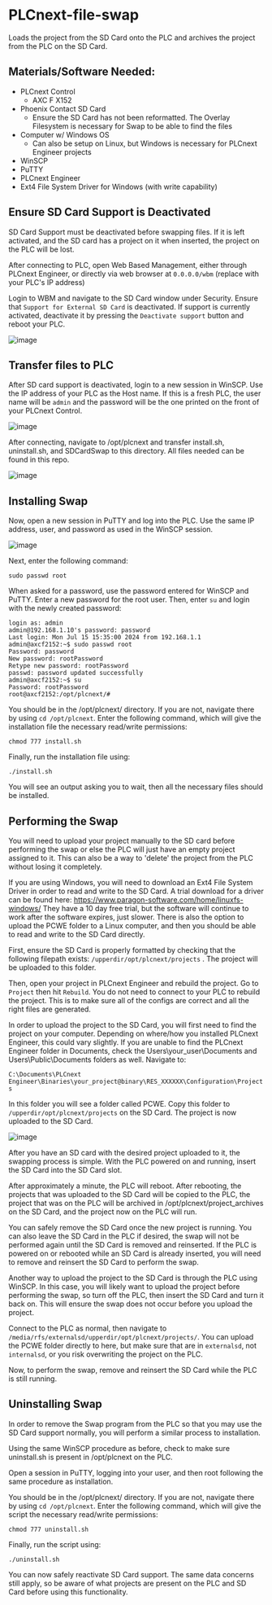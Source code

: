 # PLCnext-file-swap
Loads the project from the SD Card onto the PLC and archives the project from the PLC on the SD Card.

<h2> Materials/Software Needed: </h2>

* PLCnext Control
    * AXC F X152
* Phoenix Contact SD Card
    * Ensure the SD Card has not been reformatted. The Overlay Filesystem is necessary for Swap to be able to find the files
* Computer w/ Windows OS
    * Can also be setup on Linux, but Windows is necessary for PLCnext Engineer projects
* WinSCP
* PuTTY
* PLCnext Engineer
* Ext4 File System Driver for Windows (with write capability)

<h2> Ensure SD Card Support is Deactivated </h2>

SD Card Support must be deactivated before swapping files. If it is left activated, and the SD card has a project on it when inserted, the project on the PLC will be lost. 

After connecting to PLC, open Web Based Management, either through PLCnext Engineer, or directly via web browser at `0.0.0.0/wbm` (replace with your PLC's IP address)

Login to WBM and navigate to the SD Card window under Security. Ensure that `Support for External SD Card` is deactivated. If support is currently activated, deactivate it by pressing the `Deactivate support` button and reboot your PLC.

![image](https://github.com/user-attachments/assets/21671b69-acf0-4a29-b263-6aa7769143c9)

<h2> Transfer files to PLC </h2>

After SD card support is deactivated, login to a new session in WinSCP. Use the IP address of your PLC as the Host name. If this is a fresh PLC, the user name will be `admin` and the password will be the one printed on the front of your PLCnext Control.

![image](https://github.com/user-attachments/assets/d2109d19-b523-492a-afb6-c2f1072121fc)

After connecting, navigate to /opt/plcnext and transfer install.sh, uninstall.sh, and SDCardSwap to this directory. All files needed can be found in this repo.

![image](https://github.com/user-attachments/assets/286c876f-643f-478e-b7d9-0d7ed2e03d84)

<h2> Installing Swap </h2>

Now, open a new session in PuTTY and log into the PLC. Use the same IP address, user, and password as used in the WinSCP session.

![image](https://github.com/user-attachments/assets/82967f32-0015-45bf-8253-ea8998067dca)

Next, enter the following command:
```
sudo passwd root
```
When asked for a password, use the password entered for WinSCP and PuTTY. Enter a new password for the root user. Then, enter `su` and login with the newly created password:
```
login as: admin
admin@192.168.1.10's password: password
Last login: Mon Jul 15 15:35:00 2024 from 192.168.1.1
admin@axcf2152:~$ sudo passwd root
Password: password
New password: rootPassword
Retype new password: rootPassword
passwd: password updated successfully
admin@axcf2152:~$ su
Password: rootPassword
root@axcf2152:/opt/plcnext/#
```

You should be in the /opt/plcnext/ directory. If you are not, navigate there by using `cd /opt/plcnext`. Enter the following command, which will give the installation file the necessary read/write permissions:
```
chmod 777 install.sh
```

Finally, run the installation file using:
```
./install.sh
```

You will see an output asking you to wait, then all the necessary files should be installed.

<h2> Performing the Swap </h2>

You will need to upload your project manually to the SD card before performing the swap or else the PLC will just have an empty project assigned to it. This can also be a way to 'delete' the project from the PLC without losing it completely.

If you are using Windows, you will need to download an Ext4 File System Driver in order to read and write to the SD Card. A trial download for a driver can be found here: https://www.paragon-software.com/home/linuxfs-windows/ They have a 10 day free trial, but the software will continue to work after the software expires, just slower. There is also the option to upload the PCWE folder to a Linux computer, and then you should be able to read and write to the SD Card directly.

First, ensure the SD Card is properly formatted by checking that the following filepath exists: `/upperdir/opt/plcnext/projects` . The project will be uploaded to this folder.

Then, open your project in PLCnext Engineer and rebuild the project. Go to `Project` then hit `Rebuild`. You do not need to connect to your PLC to rebuild the project. This is to make sure all of the configs are correct and all the right files are generated. 

In order to upload the project to the SD Card, you will first need to find the project on your computer. Depending on where/how you installed PLCnext Engineer, this could vary slightly. If you are unable to find the PLCnext Engineer folder in Documents, check the Users\your_user\Documents and Users\Public\Documents folders as well. Navigate to:

`C:\Documents\PLCnext Engineer\Binaries\your_project@binary\RES_XXXXXX\Configuration\Projects` 

In this folder you will see a folder called PCWE. Copy this folder to `/upperdir/opt/plcnext/projects` on the SD Card. The project is now uploaded to the SD Card.

![image](https://github.com/user-attachments/assets/d548c1f9-95cf-40b2-9342-b21a42b22573)

After you have an SD card with the desired project uploaded to it, the swapping process is simple. With the PLC powered on and running, insert the SD Card into the SD Card slot. 

After approximately a minute, the PLC will reboot. After rebooting, the projects that was uploaded to the SD Card will be copied to the PLC, the project that was on the PLC will be archived in /opt/plcnext/project_archives on the SD Card, and the project now on the PLC will run. 

You can safely remove the SD Card once the new project is running. You can also leave the SD Card in the PLC if desired, the swap will not be performed again until the SD Card is removed and reinserted. If the PLC is powered on or rebooted while an SD Card is already inserted, you will need to remove and reinsert the SD Card to perform the swap.

Another way to upload the project to the SD Card is through the PLC using WinSCP. In this case, you will likely want to upload the project before performing the swap, so turn off the PLC, then insert the SD Card and turn it back on. This will ensure the swap does not occur before you upload the project.

Connect to the PLC as normal, then navigate to `/media/rfs/externalsd/upperdir/opt/plcnext/projects/`. You can upload the PCWE folder directly to here, but make sure that are in `externalsd`, not `internalsd`, or you risk overwriting the project on the PLC. 

Now, to perform the swap, remove and reinsert the SD Card while the PLC is still running.

<h2> Uninstalling Swap </h2>

In order to remove the Swap program from the PLC so that you may use the SD Card support normally, you will perform a similar process to installation. 

Using the same WinSCP procedure as before, check to make sure uninstall.sh is present in /opt/plcnext on the PLC. 

Open a session in PuTTY, logging into your user, and then root following the same procedure as installation.

You should be in the /opt/plcnext/ directory. If you are not, navigate there by using `cd /opt/plcnext`. Enter the following command, which will give the script the necessary read/write permissions:
```
chmod 777 uninstall.sh
```

Finally, run the script using:
```
./uninstall.sh
```

You can now safely reactivate SD Card support. The same data concerns still apply, so be aware of what projects are present on the PLC and SD Card before using this functionality.
